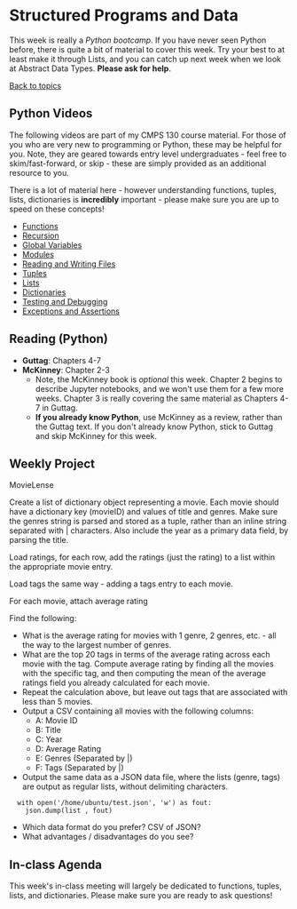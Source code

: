 # Structured Programs and Data
This week is really a *Python bootcamp*.  If you have never seen Python before, there is quite a bit of material to cover this week.  Try your best to at least make it through Lists, and you can catch up next week when we look at Abstract Data Types.  **Please ask for help**.

[Back to topics](../topics.html)

## Python Videos
The following videos are part of my CMPS 130 course material.  For those of you who are very new to programming or Python, these may be helpful for you.  Note, they are geared towards entry level undergraduates - feel free to skim/fast-forward, or skip - these are simply provided as an additional resource to you.

There is a lot of material here - however understanding functions, tuples, lists, dictionaries is **incredibly** important - please make sure you are up to speed on these concepts!

- [Functions](https://pages.ramapo.edu/~sfrees/courses/cmps130/modules/module05)
- [Recursion](https://pages.ramapo.edu/~sfrees/courses/cmps130/modules/module06)
- [Global Variables](https://pages.ramapo.edu/~sfrees/courses/cmps130/modules/module07)
- [Modules](https://pages.ramapo.edu/~sfrees/courses/cmps130/modules/module08)
- [Reading and Writing Files](https://pages.ramapo.edu/~sfrees/courses/cmps130/modules/module09)
- [Tuples](https://pages.ramapo.edu/~sfrees/courses/cmps130/modules/module10)
- [Lists](https://pages.ramapo.edu/~sfrees/courses/cmps130/modules/module11)
- [Dictionaries](https://pages.ramapo.edu/~sfrees/courses/cmps130/modules/module12)
- [Testing and Debugging](https://pages.ramapo.edu/~sfrees/courses/cmps130/modules/module13)
- [Exceptions and Assertions](https://pages.ramapo.edu/~sfrees/courses/cmps130/modules/module14)

## Reading (Python)
- **Guttag**:  Chapters 4-7
- **McKinney**:  Chapter 2-3
  - Note, the McKinney book is *optional* this week.  Chapter 2 begins to describe Jupyter notebooks, and we won't use them for a few more weeks.  Chapter 3 is really covering the same material  as Chapters 4-7 in Guttag.  
  - **If you already know Python**, use McKinney as a review, rather than the Guttag text.  If you don't already know Python, stick to Guttag and skip McKinney for this week.

## Weekly Project
MovieLense

Create a list of dictionary object representing a movie.  Each movie should have a dictionary key (movieID) and values of title and genres.  Make sure the genres string is parsed and stored as a tuple, rather than an inline string separated with | characters.  Also include the year as a primary data field, by parsing the title.

Load ratings, for each row, add the ratings (just the rating) to a list within the appropriate movie entry.

Load tags the same way - adding a tags entry to each movie.

For each movie, attach average rating

Find the following:
  - What is the average rating for movies with 1 genre, 2 genres, etc. - all the way to the largest number of genres.
  - What are the top 20 tags in terms of the average rating across each movie with the tag.  Compute average rating by finding all the movies with the specific tag, and then computing the mean of the average ratings field you already calculated for each movie.
  - Repeat the calculation above, but leave out tags that are associated with less than 5 movies.
  - Output a CSV containing all movies with the following columns:
    - A:  Movie ID
    - B:  Title 
    - C:  Year
    - D:  Average Rating
    - E:  Genres (Separated by |)
    - F:  Tags (Separated by |)
  - Output the same data as a JSON data file, where the lists (genre, tags) are output as regular lists, without delimiting characters.  
```
  with open('/home/ubuntu/test.json', 'w') as fout:
    json.dump(list , fout)
```
  
  - Which data format do you prefer?  CSV of JSON?  
  - What advantages / disadvantages do you see?

## In-class Agenda
This week's in-class meeting will largely be dedicated to functions, tuples, lists, and dictionaries.  Please make sure you are ready to ask questions!